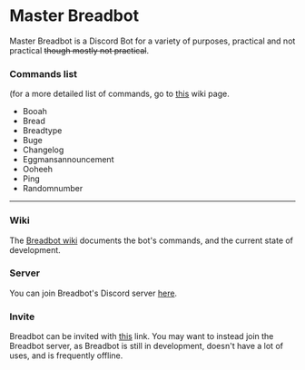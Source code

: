 # Master Breadbot
Master Breadbot is a Discord Bot for a variety of purposes, practical and not practical ~~though mostly not practical~~.
### Commands list
(for a more detailed list of commands, go to [this](https://github.com/Coweh/Master-Breadbot/wiki/Commands) wiki page.
* Booah
* Bread
* Breadtype
* Buge
* Changelog
* Eggmansannouncement
* Ooheeh
* Ping
* Randomnumber


---
### Wiki
The [Breadbot wiki](https://github.com/Coweh/Master-Breadbot/wiki) documents the bot's commands, and the current state of development.
### Server
You can join Breadbot's Discord server [here](https://discord.gg/FNU65f8).
### Invite
Breadbot can be invited with [this](https://discord.com/oauth2/authorize?client_id=697563385184911420&scope=bot&permissions=8) link. You may want to instead join the Breadbot server, as Breadbot is still in development, doesn't have a lot of uses, and is frequently offline.
